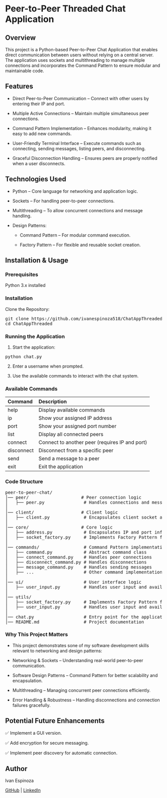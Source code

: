 # Peer-to-Peer Threaded Chat Application

## Overview

This project is a Python-based Peer-to-Peer Chat Application that enables direct communication between users without relying on a central server. The application uses sockets and multithreading to manage multiple connections and incorporates the Command Pattern to ensure modular and maintainable code.

## Features

- Direct Peer-to-Peer Communication – Connect with other users by entering their IP and port.

- Multiple Active Connections – Maintain multiple simultaneous peer connections.

- Command Pattern Implementation – Enhances modularity, making it easy to add new commands.

- User-Friendly Terminal Interface – Execute commands such as connecting, sending messages, listing peers, and disconnecting.

- Graceful Disconnection Handling – Ensures peers are properly notified when a user disconnects.

## Technologies Used

- Python – Core language for networking and application logic.

- Sockets – For handling peer-to-peer connections.

- Multithreading – To allow concurrent connections and message handling.

- Design Patterns:

    - Command Pattern – For modular command execution.

    - Factory Pattern – For flexible and reusable socket creation.

## Installation & Usage

### Prerequisites

Python 3.x installed

### Installation

Clone the Repository:

<pre>git clone https://github.com/ivanespinoza518/ChatAppThreaded.git 
cd ChatAppThreaded</pre>

### Running the Application

1.   Start the application:

<pre>python chat.py</pre>

2.   Enter a username when prompted.

3.   Use the available commands to interact with the chat system.

### Available Commands

| Command | Description |
|:--------------|:--------------|
| help  | Display available commands  |
| ip | Show your assigned IP address   |
| port  | Show your assigned port number   |
| list  | Display all connected peers   |
| connect  | Connect to another peer (requires IP and port)   |
| disconnect  | Disconnect from a specific peer   |
| send  | Send a message to a peer   |
| exit  | Exit the application   |


### Code Structure

<pre>peer-to-peer-chat/
│── peer/                    # Peer connection logic
│   ├── peer.py               # Handles connections and messaging
│   
│── client/                  # Client logic
│   ├── client.py             # Encapsulates client socket and metadata
│
│── core/                    # Core logic
│   ├── address.py            # Encapsulates IP and port information
│   ├── socket_factory.py     # Implements Factory Pattern for socket creation
│
│── commands/                 # Command Pattern implementation
│   ├── command.py            # Abstract command class
│   ├── connect_command.py    # Handles peer connections
│   ├── disconnect_command.py # Handles disconnections
│   ├── message_command.py    # Handles sending messages
│   ├── ...                   # Other command implementations
│
│── ui/                       # User interface logic
│   ├── user_input.py         # Handles user input and available ports
│
│── utils/
│   ├── socket_factory.py     # Implements Factory Pattern for socket creation
│   ├── user_input.py         # Handles user input and available ports
│
│── chat.py                   # Entry point for the application
│── README.md                 # Project documentation</pre>


### Why This Project Matters

- This project demonstrates sone of my software development skills relevant to networking and design patterns:

- Networking & Sockets – Understanding real-world peer-to-peer communication.

- Software Design Patterns – Command Pattern for better scalability and encapsulation.

- Multithreading – Managing concurrent peer connections efficiently.

- Error Handling & Robustness – Handling disconnections and connection failures gracefully.

## Potential Future Enhancements

✅ Implement a GUI version.

✅ Add encryption for secure messaging.

✅ Implement peer discovery for automatic connection.


## Author

Ivan Espinoza

[GitHub](https://github.com/ivanespinoza518) | [LinkedIn](https://www.linkedin.com/in/ivanespinoza7887/)
